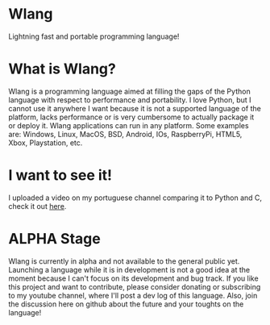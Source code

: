 # Wlang

Lightning fast and portable programming language!

# What is Wlang?

Wlang is a programming language aimed at filling the gaps of the Python language with respect to performance and portability. I love Python, but I cannot use it anywhere I want because it is not a supported language of the platform, lacks performance or is very cumbersome to actually package it or deploy it.
Wlang applications can run in any platform. Some examples are: Windows, Linux, MacOS, BSD, Android, IOs, RaspberryPi, HTML5, Xbox, Playstation, etc.

# I want to see it!

I uploaded a video on my portuguese channel comparing it to Python and C, check it out [here](https://youtu.be/_8xtTyCTPXI).

# ALPHA Stage

Wlang is currently in alpha and not available to the general public yet. Launching a language while it is in development is not a good idea at the moment because I can't focus on its development and bug track.
If you like this project and want to contribute, please consider donating or subscribing to my youtube channel, where I'll post a dev log of this language.
Also, join the discussion here on github about the future and your toughts on the language!
